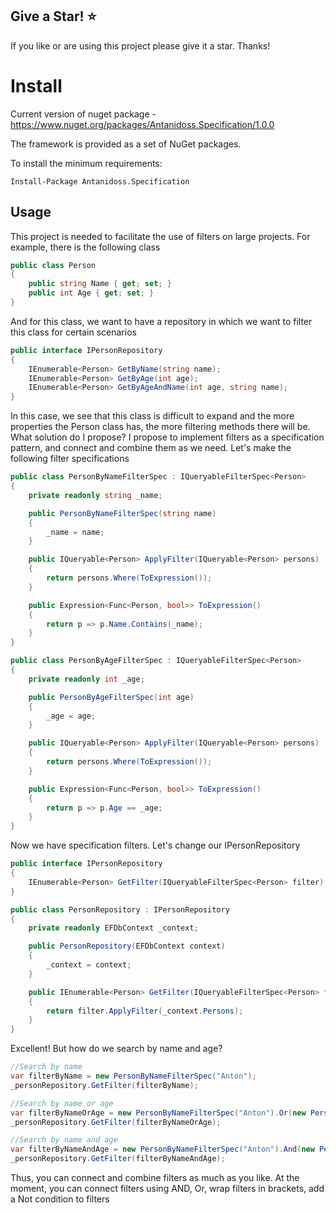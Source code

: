 ## Give a Star! :star:

If you like or are using this project please give it a star. Thanks!

# Install

Current version of nuget package - https://www.nuget.org/packages/Antanidoss.Specification/1.0.0

The framework is provided as a set of NuGet packages.

To install the minimum requirements:

```
Install-Package Antanidoss.Specification
```

## Usage

This project is needed to facilitate the use of filters on large projects.
For example, there is the following class


```csharp
public class Person
{
    public string Name { get; set; }
    public int Age { get; set; }
}
```


And for this class, we want to have a repository in which we want to filter this class for certain scenarios


```csharp
public interface IPersonRepository
{
    IEnumerable<Person> GetByName(string name);
    IEnumerable<Person> GetByAge(int age);
    IEnumerable<Person> GetByAgeAndName(int age, string name);
}
```

In this case, we see that this class is difficult to expand and the more properties the Person class has, the more filtering methods there will be.
What solution do I propose? I propose to implement filters as a specification pattern, and connect and combine them as we need.
Let's make the following filter specifications

```csharp
public class PersonByNameFilterSpec : IQueryableFilterSpec<Person>
{
    private readonly string _name;

    public PersonByNameFilterSpec(string name)
    {
        _name = name;
    }

    public IQueryable<Person> ApplyFilter(IQueryable<Person> persons)
    {
        return persons.Where(ToExpression());
    }

    public Expression<Func<Person, bool>> ToExpression()
    {
        return p => p.Name.Contains(_name);
    }
}

public class PersonByAgeFilterSpec : IQueryableFilterSpec<Person>
{
    private readonly int _age;

    public PersonByAgeFilterSpec(int age)
    {
        _age = age;
    }

    public IQueryable<Person> ApplyFilter(IQueryable<Person> persons)
    {
        return persons.Where(ToExpression());
    }

    public Expression<Func<Person, bool>> ToExpression()
    {
        return p => p.Age == _age;
    }
}
```

Now we have specification filters. Let's change our IPersonRepository


```csharp
public interface IPersonRepository
{
    IEnumerable<Person> GetFilter(IQueryableFilterSpec<Person> filter);
}

public class PersonRepository : IPersonRepository
{
    private readonly EFDbContext _context;

    public PersonRepository(EFDbContext context)
    {
        _context = context;
    }

    public IEnumerable<Person> GetFilter(IQueryableFilterSpec<Person> filter)
    {
        return filter.ApplyFilter(_context.Persons);
    }
}
```

Excellent! But how do we search by name and age?
```csharp
//Search by name
var filterByName = new PersonByNameFilterSpec("Anton");
_personRepository.GetFilter(filterByName);

//Search by name or age
var filterByNameOrAge = new PersonByNameFilterSpec("Anton").Or(new PersonByAgeFilterSpec(20));
_personRepository.GetFilter(filterByNameOrAge);

//Search by name and age
var filterByNameAndAge = new PersonByNameFilterSpec("Anton").And(new PersonByAgeFilterSpec(20));
_personRepository.GetFilter(filterByNameAndAge);
```
Thus, you can connect and combine filters as much as you like. At the moment, you can connect filters using AND, Or, wrap filters in brackets, add a Not condition to filters
